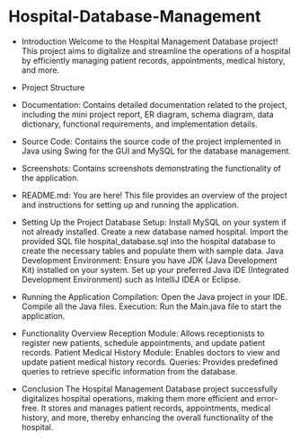 # Hospital-Database-Management

* Introduction
Welcome to the Hospital Management Database project! This project aims to digitalize and streamline the operations of a hospital by efficiently managing patient records, appointments, medical history, and more.

* Project Structure
 * Documentation: Contains detailed documentation related to the project, including the mini project report, ER diagram, schema diagram, data dictionary, functional requirements, and 
 implementation details.
 * Source Code: Contains the source code of the project implemented in Java using Swing for the GUI and MySQL for the database management.
 * Screenshots: Contains screenshots demonstrating the functionality of the application.
 * README.md: You are here! This file provides an overview of the project and instructions for setting up and running the application.

* Setting Up the Project
Database Setup:
Install MySQL on your system if not already installed.
Create a new database named hospital.
Import the provided SQL file hospital_database.sql into the hospital database to create the necessary tables and populate them with sample data.
Java Development Environment:
Ensure you have JDK (Java Development Kit) installed on your system.
Set up your preferred Java IDE (Integrated Development Environment) such as IntelliJ IDEA or Eclipse.

* Running the Application
Compilation:
Open the Java project in your IDE.
Compile all the Java files.
Execution:
Run the Main.java file to start the application.

* Functionality Overview
Reception Module: Allows receptionists to register new patients, schedule appointments, and update patient records.
Patient Medical History Module: Enables doctors to view and update patient medical history records.
Queries: Provides predefined queries to retrieve specific information from the database.

* Conclusion
The Hospital Management Database project successfully digitalizes hospital operations, making them more efficient and error-free. It stores and manages patient records, appointments, medical history, and more, thereby enhancing the overall functionality of the hospital.
